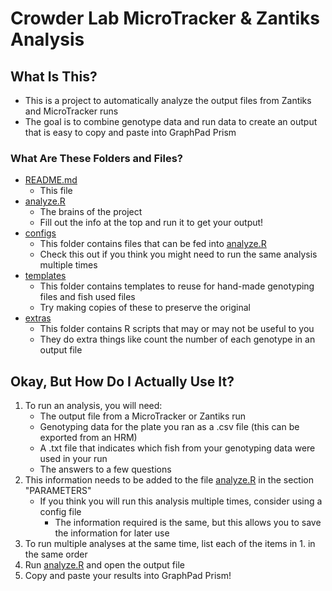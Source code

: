 # Crowder Lab MicroTracker & Zantiks Analysis

## What Is This?

- This is a project to automatically analyze the output files from Zantiks and MicroTracker runs
- The goal is to combine genotype data and run data to create an output that is easy to copy and paste into GraphPad Prism

### What Are These Folders and Files?

- [README.md](README.md)
    - This file
- [analyze.R](analyze.R)
    - The brains of the project
    - Fill out the info at the top and run it to get your output!
- [configs](configs/)
    - This folder contains files that can be fed into [analyze.R](analyze.R)
    - Check this out if you think you might need to run the same analysis multiple times
- [templates](templates/)
    - This folder contains templates to reuse for hand-made genotyping files and fish used files
    - Try making copies of these to preserve the original
- [extras](extras/)
    - This folder contains R scripts that may or may not be useful to you
    - They do extra things like count the number of each genotype in an output file

## Okay, But How Do I Actually Use It?

1. To run an analysis, you will need:
    - The output file from a MicroTracker or Zantiks run
    - Genotyping data for the plate you ran as a .csv file (this can be exported from an HRM)
    - A .txt file that indicates which fish from your genotyping data were used in your run
    - The answers to a few questions
2. This information needs to be added to the file [analyze.R](analyze.R) in the section "PARAMETERS"
    - If you think you will run this analysis multiple times, consider using a config file
        - The information required is the same, but this allows you to save the information for later use
3. To run multiple analyses at the same time, list each of the items in 1. in the same order
4. Run [analyze.R](analyze.R) and open the output file
5. Copy and paste your results into GraphPad Prism!
